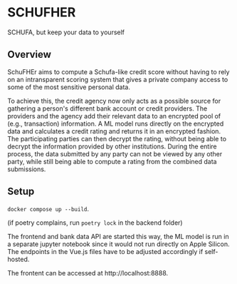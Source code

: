 # SCHUFHER
SCHUFA, but keep your data to yourself

## Overview

SchuFHEr aims to compute a Schufa-like credit score without having to rely on an intransparent scoring system that gives a private company access to some of the most sensitive personal data. 

To achieve this, the credit agency now only acts as a possible source for gathering a person's different bank account or credit providers.
The providers and the agency add their relevant data to an encrypted pool of (e.g., transaction) information.
A ML model runs directly on the encrypted data and calculates a credit rating and returns it in an encrypted fashion.
The participating parties can then decrypt the rating, without being able to decrypt the information provided by other institutions.
During the entire process, the data submitted by any party can not be viewed by any other party, while still being able to compute a rating from the combined data submissions.

## Setup

`docker compose up --build`.

(if poetry complains, run `poetry lock` in the backend folder)

The frontend and bank data API are started this way, the ML model is run in a separate jupyter notebook since it would not run directly on Apple Silicon.
The endpoints in the Vue.js files have to be adjusted accordingly if self-hosted.

The frontent can be accessed at http://localhost:8888.
